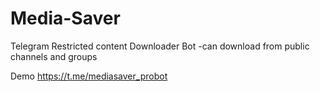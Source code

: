 # Media-Saver
Telegram Restricted content Downloader Bot 
-can download from public channels and groups

Demo https://t.me/mediasaver_probot
